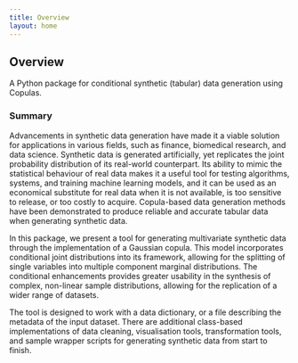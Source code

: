 ```yaml
---
title: Overview
layout: home
---
```


## Overview
A Python package for conditional synthetic (tabular) data generation using Copulas.

### Summary
Advancements in synthetic data generation have made it a viable solution for applications in various fields, such as finance, biomedical research, and data science. Synthetic data is generated artificially, yet replicates the joint probability distribution of its real-world counterpart. Its ability to mimic the statistical behaviour of real data makes it a useful tool for testing algorithms, systems, and training machine learning models, and it can be used as an economical substitute for real data when it is not available, is too sensitive to release, or too costly to acquire. Copula-based data generation methods have been demonstrated to produce reliable and accurate tabular data when generating synthetic data.

In this package, we present a tool for generating multivariate synthetic data through the implementation of a Gaussian copula. This model incorporates conditional joint distributions into its framework, allowing for the splitting of single variables into multiple component marginal distributions. The conditional enhancements provides greater usability in the synthesis of complex, non-linear sample distributions, allowing for the replication of a wider range of datasets.

The tool is designed to work with a data dictionary, or a file describing the metadata of the input dataset. There are additional class-based implementations of data cleaning, visualisation tools, transformation tools, and sample wrapper scripts for generating synthetic data from start to finish.